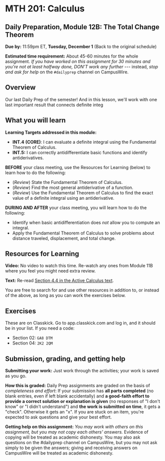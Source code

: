 # MTH 201: Calculus

## Daily Preparation, Module 12B: The Total Change Theorem

**Due by:** 11:59pm ET, **Tuesday, December 1** (Back to the original schedule) 

**Estimated time requirement:** About 45-60 minutes for the whole assignment. *If you have worked on this assignment for 30 minutes and you're not at least halfway done, DON'T work any further* --- instead, *stop and ask for help* on the `#dailyprep` channel on CampusWire. 

## Overview 

Our last Daily Prep of the semester! And in this lesson, we'll work with one last important result that connects definite integ


## What you will learn 

**Learning Targets addressed in this module:** 

-   **INT.4**  **(CORE)**: I can evaluate a definite integral using the Fundamental Theorem of Calculus.
-   **INT.5:** I can correctly antidifferentiate basic functions and identify antiderivatives.

**BEFORE** your class meeting, use the Resources for Learning (below) to learn how to do the following: 

+ (*Review*) State the Fundamental Theorem of Calculus.
+ (*Review*) Find the most general antiderivative of a function.
+ (*Review*) Use the Fundamental Theorem of Calculus to find the exact value of a definite integral using an antiderivative.

**DURING AND AFTER** your class meeting, you will learn how to do the following: 

+ Identify when basic antidifferentiation does *not* allow you to compute an integral. 
+ Apply the Fundamental Theorem of Calculus to solve problems about distance traveled, displacement, and total change. 


## Resources for Learning

**Video:** No video to watch this time. Re-watch any ones from Module 11B where you feel you might need extra review. 

**Text:** Re-read [Section 4.4 in the Active Calculus text](https://activecalculus.org/single/sec-4-4-FTC.html). 

You are free to search for and use other resources in addition to, or instead of the above, as long as you can work the exercises below.


## Exercises

These are on Classkick. Go to app.classkick.com and log in, and it should be in your list. If you need a code: 

- Section 02: `GA8 DTM`
- Section 04: `2K2 2QM`

## Submission, grading, and getting help 

**Submitting your work:** Just work through the activities; your work is saved as you go. 

**How this is graded:** Daily Prep assignments are graded on the basis of *completeness and effort*: If your submission has **all parts completed** (no blank entries, even if left blank accidentally) and **a good-faith effort to provide a correct solution or explanation is given** (no responses of "I don't know" or "I didn't understand") and **the work is submitted on time**, it gets a "check". Otherwise it gets an "x". If you are stuck on an item, you're expected to ask questions and give your best effort.  

**Getting help on this assignment:** *You may work with others on this assignment, but you may not copy each others' answers.* Evidence of copying will be treated as academic dishonesty. You may also ask questions on the #dailyprep channel on CampusWire, but you may not ask simply to be given the answers; giving and receiving answers on CampusWire will be treated as academic dishonesty.
<!--stackedit_data:
eyJoaXN0b3J5IjpbLTE2NDQ0NzE5NTldfQ==
-->